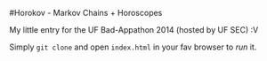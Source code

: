 #Horokov - Markov Chains + Horoscopes

My little entry for the UF Bad-Appathon 2014 (hosted by UF SEC)  :V

Simply `git clone` and open `index.html` in your fav browser to _run_ it.
